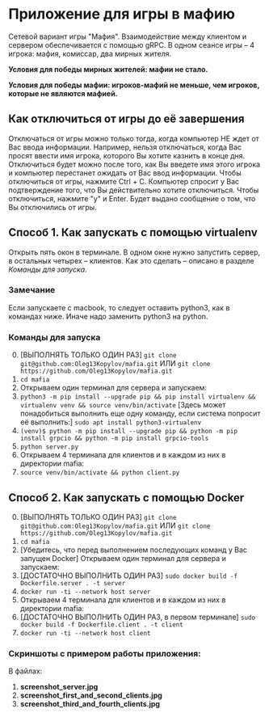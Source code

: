 # Приложение для игры в мафию

Сетевой вариант игры "Мафия". Взаимодействие между клиентом и сервером обеспечивается с помощью gRPC.
В одном сеансе игры – 4 игрока: мафия, комиссар, два мирных жителя.

**Условия для победы мирных жителей: мафии не стало.**

**Условия для победы мафии: игроков-мафий не меньше, чем игроков, 
которые не являются мафией.**

## Как отключиться от игры до её завершения

Отключаться от игры можно только тогда, когда компьютер НЕ ждет от Вас ввода информации.
Например, нельзя отключаться, когда Вас просят ввести имя игрока, которого Вы хотите казнить в конце дня.
Отключиться будет можно после того, как Вы введете имя этого игрока и компьютер перестанет ожидать от 
Вас ввод информации.
Чтобы отключиться от игры, нажмите Ctrl + C. Компьютер спросит у Вас подтверждение того,
что Вы действительно хотите отключиться. Чтобы отключиться, нажмите "y" и Enter.
Будет выдано сообщение о том, что Вы отключились от игры.


## Способ 1. Как запускать с помощью virtualenv
Открыть пять окон в терминале. В одном окне нужно запустить сервер,
в остальных четырех – клиентов. Как это сделать – описано в разделе _Команды для запуска_.

### Замечание
Если запускаете с macbook, то следует оставить python3, как в командах ниже. 
Иначе надо заменить python3 на python.

### Команды для запуска
0. [ВЫПОЛНЯТЬ ТОЛЬКО ОДИН РАЗ] `git clone git@github.com:Oleg13Kopylov/mafia.git` ИЛИ 
`git clone https://github.com/Oleg13Kopylov/mafia.git`
1.  ```cd mafia```
2. Открываем один терминал для сервера и запускаем:
3. `python3 -m pip install --upgrade pip && pip install virtualenv && virtualenv venv && source venv/bin/activate`
[Здесь может понадобиться выполнить еще одну команду, если система попросит её выполнить:]
`sudo apt install python3-virtualenv`
4. `(venv)$ python -m pip install --upgrade pip && python -m pip install grpcio && python -m pip install grpcio-tools`
5. `python server.py`
6. Открываем 4 терминала для клиентов и в каждом из них в директории mafia:
7. `source venv/bin/activate && python client.py`


## Способ 2. Как запускать с помощью Docker
0. [ВЫПОЛНЯТЬ ТОЛЬКО ОДИН РАЗ] `git clone git@github.com:Oleg13Kopylov/mafia.git` ИЛИ 
`git clone https://github.com/Oleg13Kopylov/mafia.git`
1.  ```cd mafia```
2. [Убедитесь, что перед выполнением последующих команд у Вас запущен Docker] Открываем один терминал для сервера и запускаем:
3. [ДОСТАТОЧНО ВЫПОЛНИТЬ ОДИН РАЗ] `sudo docker build -f Dockerfile.server . -t server`
4. `docker run -ti --network host server`
4. Открываем 4 терминала для клиентов и в каждом из них в директории mafia:
5. [ДОСТАТОЧНО ВЫПОЛНИТЬ ОДИН РАЗ, в первом терминале] `sudo docker build -f Dockerfile.client . -t client`
6. `docker run -ti --network host client`



### Скриншоты с примером работы приложения:
В файлах:
1) **screenshot_server.jpg**
2) **screenshot_first_and_second_clients.jpg**
3) **screenshot_third_and_fourth_clients.jpg**